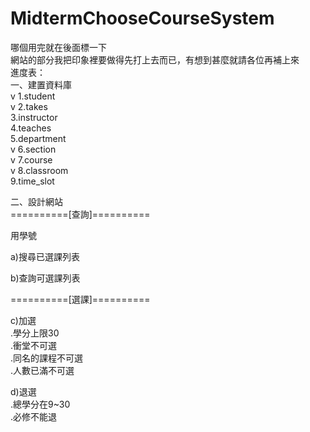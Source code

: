 # MidtermChooseCourseSystem
哪個用完就在後面標一下  
網站的部分我把印象裡要做得先打上去而已，有想到甚麼就請各位再補上來  
進度表：  
一、建置資料庫  
  v 1.student  
  v 2.takes  
  3.instructor  
  4.teaches  
  5.department  
  v 6.section  
  v 7.course  
  v 8.classroom  
  9.time_slot  
  
二、設計網站  
==========[查詢]==========
 
 用學號
 
 a)搜尋已選課列表  
 
 b)查詢可選課列表 
 
 ==========[選課]==========
 
 c)加選  
    .學分上限30  
    .衝堂不可選  
    .同名的課程不可選  
    .人數已滿不可選  
  
 d)退選  
    .總學分在9~30  
    .必修不能退  
